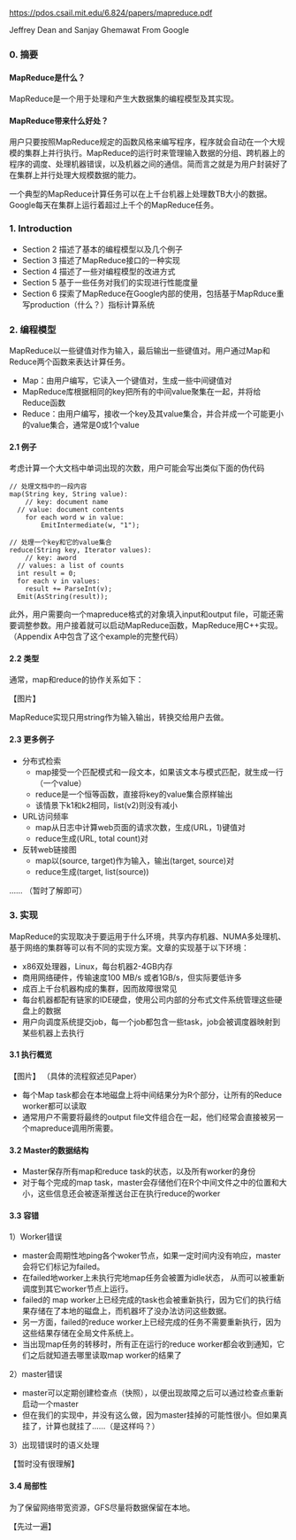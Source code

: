 https://pdos.csail.mit.edu/6.824/papers/mapreduce.pdf

Jeffrey Dean and Sanjay Ghemawat From Google

### 0. 摘要
#### MapReduce是什么？
MapReduce是一个用于处理和产生大数据集的编程模型及其实现。
#### MapReduce带来什么好处？
用户只要按照MapReduce规定的函数风格来编写程序，程序就会自动在一个大规模的集群上并行执行。MapReduce的运行时来管理输入数据的分组、跨机器上的程序的调度、处理机器错误，以及机器之间的通信。简而言之就是为用户封装好了在集群上并行处理大规模数据的能力。

一个典型的MapReduce计算任务可以在上千台机器上处理数TB大小的数据。Google每天在集群上运行着超过上千个的MapReduce任务。

### 1. Introduction
- Section 2 描述了基本的编程模型以及几个例子
- Section 3 描述了MapReduce接口的一种实现
- Section 4 描述了一些对编程模型的改进方式
- Section 5 基于一些任务对我们的实现进行性能度量
- Section 6 探索了MapReduce在Google内部的使用，包括基于MapRduce重写production（什么？）指标计算系统

### 2. 编程模型
MapReduce以一些键值对作为输入，最后输出一些键值对。用户通过Map和Reduce两个函数来表达计算任务。
- Map：由用户编写，它读入一个键值对，生成一些中间键值对
- MapReduce库根据相同的key把所有的中间value聚集在一起，并将给Reduce函数
- Reduce：由用户编写，接收一个key及其value集合，并合并成一个可能更小的value集合，通常是0或1个value
#### 2.1 例子
考虑计算一个大文档中单词出现的次数，用户可能会写出类似下面的伪代码
```
// 处理文档中的一段内容
map(String key, String value):
    // key: document name
  // value: document contents
    for each word w in value:
        EmitIntermediate(w, "1");
        
// 处理一个key和它的value集合
reduce(String key, Iterator values):
    // key: aword
  // values: a list of counts
  int result = 0;
  for each v in values:
    result += ParseInt(v);
  Emit(AsString(result));                 
```
此外，用户需要向一个mapreduce格式的对象填入input和output file，可能还需要调整参数。用户接着就可以启动MapReduce函数，MapReduce用C++实现。（Appendix A中包含了这个example的完整代码）
#### 2.2 类型
通常，map和reduce的协作关系如下：

【图片】

MapReduce实现只用string作为输入输出，转换交给用户去做。

#### 2.3 更多例子
- 分布式检索
  - map接受一个匹配模式和一段文本，如果该文本与模式匹配，就生成一行（一个value）
  - reduce是一个恒等函数，直接将key的value集合原样输出
  - 该情景下k1和k2相同，list(v2)则没有减小
- URL访问频率
  - map从日志中计算web页面的请求次数，生成(URL，1)键值对
  - reduce生成(URL, total count)对
- 反转web链接图
  - map以(source, target)作为输入，输出(target, source)对
  - reduce生成(target, list(source))

…… （暂时了解即可）

### 3. 实现
MapReduce的实现取决于要运用于什么环境，共享内存机器、NUMA多处理机、基于网络的集群等可以有不同的实现方案。文章的实现基于以下环境：
- x86双处理器，Linux，每台机器2-4GB内存
- 商用网络硬件，传输速度100 MB/s 或者1GB/s，但实际要低许多
- 成百上千台机器构成的集群，因而故障很常见
- 每台机器都配有链家的IDE硬盘，使用公司内部的分布式文件系统管理这些硬盘上的数据
- 用户向调度系统提交job，每一个job都包含一些task，job会被调度器映射到某些机器上去执行

#### 3.1 执行概览
【图片】
（具体的流程叙述见Paper）
- 每个Map task都会在本地磁盘上将中间结果分为R个部分，让所有的Reduce worker都可以读取
- 通常用户不需要将最终的output file文件组合在一起，他们经常会直接被另一个mapreduce调用所需要。
  
#### 3.2 Master的数据结构
- Master保存所有map和reduce task的状态，以及所有worker的身份
- 对于每个完成的map task，master会存储他们在R个中间文件之中的位置和大小，这些信息还会被逐渐推送台正在执行reduce的worker
#### 3.3 容错
1）Worker错误
- master会周期性地ping各个woker节点，如果一定时间内没有响应，master会将它们标记为failed。
- 在failed地worker上未执行完地map任务会被置为idle状态， 从而可以被重新调度到其它worker节点上运行。
- failed的 map worker上已经完成的task也会被重新执行，因为它们的执行结果存储在了本地的磁盘上，而机器坏了没办法访问这些数据。
- 另一方面，failed的reduce worker上已经完成的任务不需要重新执行，因为这些结果存储在全局文件系统上。
- 当出现map任务的转移时，所有正在运行的reduce worker都会收到通知，它们之后就知道去哪里读取map worker的结果了

2）master错误
- master可以定期创建检查点（快照），以便出现故障之后可以通过检查点重新启动一个master
- 但在我们的实现中，并没有这么做，因为master挂掉的可能性很小。但如果真挂了，计算也就挂了……（是这样吗？）

3）出现错误时的语义处理

【暂时没有很理解】
#### 3.4 局部性
为了保留网络带宽资源，GFS尽量将数据保留在本地。

【先过一遍】
